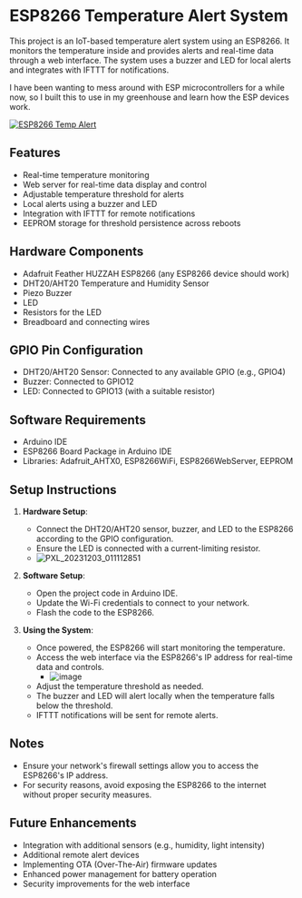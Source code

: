# ESP8266 Temperature Alert System

This project is an IoT-based temperature alert system using an ESP8266. It monitors the temperature inside and provides alerts and real-time data through a web interface. The system uses a buzzer and LED for local alerts and integrates with IFTTT for notifications.

I have been wanting to mess around with ESP microcontrollers for a while now, so I built this to use in my greenhouse and learn how the ESP devices work.

[![ESP8266 Temp Alert](http://img.youtube.com/vi/KhjjuUKmlEc/0.jpg)](https://www.youtube.com/shorts/KhjjuUKmlEc "Greenhouse Temp Alert System Demo")


## Features

- Real-time temperature monitoring
- Web server for real-time data display and control
- Adjustable temperature threshold for alerts
- Local alerts using a buzzer and LED
- Integration with IFTTT for remote notifications
- EEPROM storage for threshold persistence across reboots

## Hardware Components

- Adafruit Feather HUZZAH ESP8266 (any ESP8266 device should work)
- DHT20/AHT20 Temperature and Humidity Sensor
- Piezo Buzzer
- LED
- Resistors for the LED
- Breadboard and connecting wires

## GPIO Pin Configuration

- DHT20/AHT20 Sensor: Connected to any available GPIO (e.g., GPIO4)
- Buzzer: Connected to GPIO12
- LED: Connected to GPIO13 (with a suitable resistor)

## Software Requirements

- Arduino IDE
- ESP8266 Board Package in Arduino IDE
- Libraries: Adafruit_AHTX0, ESP8266WiFi, ESP8266WebServer, EEPROM

## Setup Instructions

1. **Hardware Setup**:
   - Connect the DHT20/AHT20 sensor, buzzer, and LED to the ESP8266 according to the GPIO configuration.
   - Ensure the LED is connected with a current-limiting resistor.
   - ![PXL_20231203_011112851](https://github.com/ludothegreat/ESP8266_temp_alert/assets/131192727/6c6aa859-f013-4abc-b2af-30ceb105accc)


2. **Software Setup**:
   - Open the project code in Arduino IDE.
   - Update the Wi-Fi credentials to connect to your network.
   - Flash the code to the ESP8266.

3. **Using the System**:
   - Once powered, the ESP8266 will start monitoring the temperature.
   - Access the web interface via the ESP8266's IP address for real-time data and controls.
        - ![image](https://github.com/ludothegreat/ESP8266_temp_alert/assets/131192727/5140e09c-7b02-41eb-be35-b25e3738e3ab)
   - Adjust the temperature threshold as needed.
   - The buzzer and LED will alert locally when the temperature falls below the threshold.
   - IFTTT notifications will be sent for remote alerts.

## Notes

- Ensure your network's firewall settings allow you to access the ESP8266's IP address.
- For security reasons, avoid exposing the ESP8266 to the internet without proper security measures.

## Future Enhancements

- Integration with additional sensors (e.g., humidity, light intensity)
- Additional remote alert devices
- Implementing OTA (Over-The-Air) firmware updates
- Enhanced power management for battery operation
- Security improvements for the web interface
